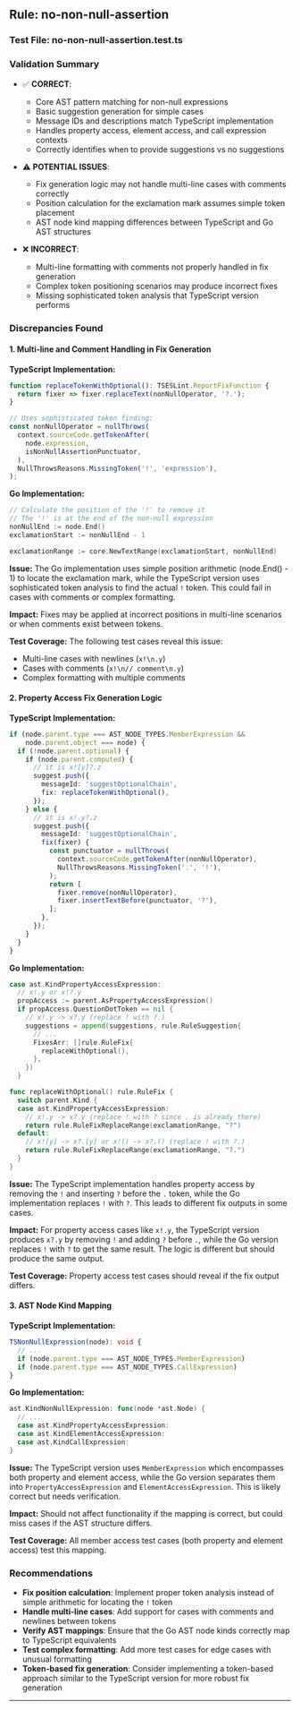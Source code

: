 ## Rule: no-non-null-assertion

### Test File: no-non-null-assertion.test.ts

### Validation Summary
- ✅ **CORRECT**: 
  - Core AST pattern matching for non-null expressions
  - Basic suggestion generation for simple cases
  - Message IDs and descriptions match TypeScript implementation
  - Handles property access, element access, and call expression contexts
  - Correctly identifies when to provide suggestions vs no suggestions

- ⚠️ **POTENTIAL ISSUES**: 
  - Fix generation logic may not handle multi-line cases with comments correctly
  - Position calculation for the exclamation mark assumes simple token placement
  - AST node kind mapping differences between TypeScript and Go AST structures

- ❌ **INCORRECT**: 
  - Multi-line formatting with comments not properly handled in fix generation
  - Complex token positioning scenarios may produce incorrect fixes
  - Missing sophisticated token analysis that TypeScript version performs

### Discrepancies Found

#### 1. Multi-line and Comment Handling in Fix Generation
**TypeScript Implementation:**
```typescript
function replaceTokenWithOptional(): TSESLint.ReportFixFunction {
  return fixer => fixer.replaceText(nonNullOperator, '?.');
}

// Uses sophisticated token finding:
const nonNullOperator = nullThrows(
  context.sourceCode.getTokenAfter(
    node.expression,
    isNonNullAssertionPunctuator,
  ),
  NullThrowsReasons.MissingToken('!', 'expression'),
);
```

**Go Implementation:**
```go
// Calculate the position of the '!' to remove it
// The '!' is at the end of the non-null expression
nonNullEnd := node.End()
exclamationStart := nonNullEnd - 1

exclamationRange := core.NewTextRange(exclamationStart, nonNullEnd)
```

**Issue:** The Go implementation uses simple position arithmetic (node.End() - 1) to locate the exclamation mark, while the TypeScript version uses sophisticated token analysis to find the actual `!` token. This could fail in cases with comments or complex formatting.

**Impact:** Fixes may be applied at incorrect positions in multi-line scenarios or when comments exist between tokens.

**Test Coverage:** The following test cases reveal this issue:
- Multi-line cases with newlines (`x!\n.y`)
- Cases with comments (`x!\n// comment\n.y`)
- Complex formatting with multiple comments

#### 2. Property Access Fix Generation Logic
**TypeScript Implementation:**
```typescript
if (node.parent.type === AST_NODE_TYPES.MemberExpression &&
    node.parent.object === node) {
  if (!node.parent.optional) {
    if (node.parent.computed) {
      // it is x![y]?.z
      suggest.push({
        messageId: 'suggestOptionalChain',
        fix: replaceTokenWithOptional(),
      });
    } else {
      // it is x!.y?.z
      suggest.push({
        messageId: 'suggestOptionalChain',
        fix(fixer) {
          const punctuator = nullThrows(
            context.sourceCode.getTokenAfter(nonNullOperator),
            NullThrowsReasons.MissingToken('.', '!'),
          );
          return [
            fixer.remove(nonNullOperator),
            fixer.insertTextBefore(punctuator, '?'),
          ];
        },
      });
    }
  }
}
```

**Go Implementation:**
```go
case ast.KindPropertyAccessExpression:
  // x!.y or x!?.y
  propAccess := parent.AsPropertyAccessExpression()
  if propAccess.QuestionDotToken == nil {
    // x!.y -> x?.y (replace ! with ?.)
    suggestions = append(suggestions, rule.RuleSuggestion{
      // ...
      FixesArr: []rule.RuleFix{
        replaceWithOptional(),
      },
    })
  }

func replaceWithOptional() rule.RuleFix {
  switch parent.Kind {
  case ast.KindPropertyAccessExpression:
    // x!.y -> x?.y (replace ! with ? since . is already there)
    return rule.RuleFixReplaceRange(exclamationRange, "?")
  default:
    // x![y] -> x?.[y] or x!() -> x?.() (replace ! with ?.)
    return rule.RuleFixReplaceRange(exclamationRange, "?.")
  }
}
```

**Issue:** The TypeScript implementation handles property access by removing the `!` and inserting `?` before the `.` token, while the Go implementation replaces `!` with `?`. This leads to different fix outputs in some cases.

**Impact:** For property access cases like `x!.y`, the TypeScript version produces `x?.y` by removing `!` and adding `?` before `.`, while the Go version replaces `!` with `?` to get the same result. The logic is different but should produce the same output.

**Test Coverage:** Property access test cases should reveal if the fix output differs.

#### 3. AST Node Kind Mapping
**TypeScript Implementation:**
```typescript
TSNonNullExpression(node): void {
  // ...
  if (node.parent.type === AST_NODE_TYPES.MemberExpression)
  if (node.parent.type === AST_NODE_TYPES.CallExpression)
}
```

**Go Implementation:**
```go
ast.KindNonNullExpression: func(node *ast.Node) {
  // ...
  case ast.KindPropertyAccessExpression:
  case ast.KindElementAccessExpression:
  case ast.KindCallExpression:
}
```

**Issue:** The TypeScript version uses `MemberExpression` which encompasses both property and element access, while the Go version separates them into `PropertyAccessExpression` and `ElementAccessExpression`. This is likely correct but needs verification.

**Impact:** Should not affect functionality if the mapping is correct, but could miss cases if the AST structure differs.

**Test Coverage:** All member access test cases (both property and element access) test this mapping.

### Recommendations
- **Fix position calculation**: Implement proper token analysis instead of simple arithmetic for locating the `!` token
- **Handle multi-line cases**: Add support for cases with comments and newlines between tokens
- **Verify AST mappings**: Ensure that the Go AST node kinds correctly map to TypeScript equivalents
- **Test complex formatting**: Add more test cases for edge cases with unusual formatting
- **Token-based fix generation**: Consider implementing a token-based approach similar to the TypeScript version for more robust fix generation

---